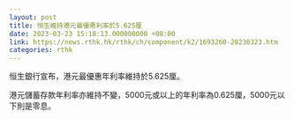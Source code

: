 ```yaml
---
layout: post
title: 恒生維持港元最優惠利率於5.625厘
date: 2023-03-23 15:18:13.000000000 +08:00
link: https://news.rthk.hk/rthk/ch/component/k2/1693260-20230323.htm
categories: rthk
---
```


恒生銀行宣布，港元最優惠年利率維持於5.625厘。

港元儲蓄存款年利率亦維持不變，5000元或以上的年利率為0.625厘，5000元以下則是零息。
